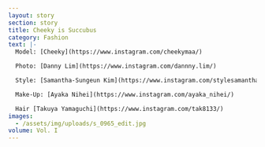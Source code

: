 ```yaml
---
layout: story
section: story
title: Cheeky is Succubus
category: Fashion
text: |-
  Model: [Cheeky](https://www.instagram.com/cheekymaa/)

  Photo: [Danny Lim](https://www.instagram.com/dannny.lim/)

  Style: [Samantha-Sungeun Kim](https://www.instagram.com/stylesamantha7/)

  Make-Up: [Ayaka Nihei](https://www.instagram.com/ayaka_nihei/)

  Hair [Takuya Yamaguchi](https://www.instagram.com/tak8133/)
images:
  - /assets/img/uploads/s_0965_edit.jpg
volume: Vol. I
---
```

